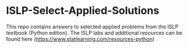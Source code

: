 # ISLP-Select-Applied-Solutions
This repo contains answers to selected applied problems from the ISLP textbook (Python edition). 
The ISLP labs and additional resources can be found here (https://www.statlearning.com/resources-python)




